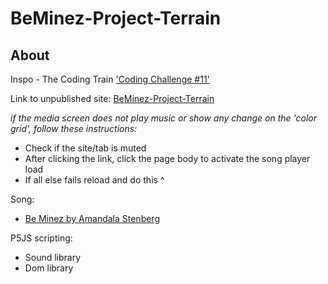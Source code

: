 # BeMinez-Project-Terrain

## About
Inspo - The Coding Train ['Coding Challenge #11'](https://www.youtube.com/watch?v=IKB1hWWedMk&t=1199s)

Link to unpublished site: [BeMinez-Project-Terrain](https://pink-hat-hacker.github.io/BeMinez-Project-Terrain/)

*if the media screen does not play music or show any change on the 'color grid', follow these instructions:*
- Check if the site/tab is muted
- After clicking the link, click the page body to activate the song player load
- If all else fails reload and do this ^

Song:
- [Be Minez by Amandala Stenberg](https://www.youtube.com/watch?v=4sMkaX2L7e0)

P5JS scripting:
- Sound library
- Dom library
